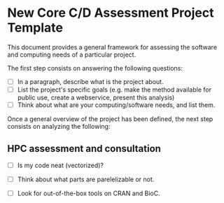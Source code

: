 # New Core C/D Assessment Project Template

This document provides a general framework for assessing the software and computing needs of a particular project.

The first step consists on answering the following questions:

- [ ] In a paragraph, describe what is the project about.
- [ ] List the project's specific goals (e.g. make the method available for public use, create a webservice, present this analysis)
- [ ] Think about what are your computing/software needs, and list them.

Once a general overview of the project has been defined, the next step consists on analyzing the following:

## HPC assessment and consultation

- [ ] Is my code neat (vectorized)?
- [ ] Think about what parts are parelelizable or not.
- [ ] Look for out-of-the-box tools on CRAN and BioC.


